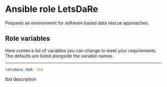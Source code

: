 # Ansible role LetsDaRe
Prepares an environment for software based data rescue approaches.

## Role variables
Here comes a list of variables you can change to meet your requirements. The defaults are listed alongside the variable names.

---
```yaml
letsdare_tbd: tbd
```
tbd description